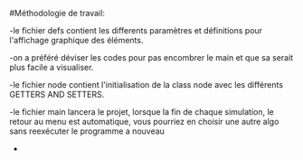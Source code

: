 #Méthodologie de travail:

-le fichier defs contient les differents paramètres et définitions pour l'affichage graphique des éléments.

-on a préféré déviser les codes pour pas encombrer le main et que sa serait plus facile a visualiser.

-le fichier node contient l'initialisation de la class node avec les différents GETTERS AND SETTERS.

-le fichier main lancera le projet, lorsque la fin de chaque simulation, le retour au menu est automatique, vous pourriez en choisir une autre algo sans reexécuter le programme a nouveau

-
